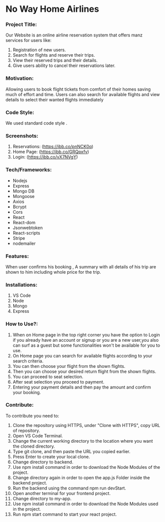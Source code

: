 # No Way Home Airlines

### Project Title:
Our Website is an online airline reservation system that offers manz services for users like: 
1. Registration of new users.
2. Search for flights and reserve their trips.
3. View their reserved trips and their details.
4. Give users ability to cancel their reservations later.

### Motivation:
Allowing users to book flight tickets from comfort of their homes saving much of effort and time. Users can also search for available flights and view details to select their wanted flights immediately 

### Code Style: 
We used standard code style .

### Screenshots:
1. Reservations:  (https://ibb.co/pnNCK0q)
2. Home Page:     (https://ibb.co/GRQpxfv)
3. Login:         (https://ibb.co/vX7NVgY)

### Tech/Frameworks:
- Nodejs
- Express
- Mongo DB
- Mongoose
- Axios
- Bcrypt
- Cors
- React
- React-dom
- Jsonwebtoken
- React-scripts
- Stripe
- nodemailer

### Features:
When user confirms his booking , A summary with all details of his trip are shown to him including whole price for the trip.

### Installations: 
1. VS Code
2. Node
3. Mongo
4. Express

### How to Use?:
1. When on Home page in the top right corner you have the option to Login if you already have an account or signup or you are a new user,you also can surf as a        guest but some functionalities won't be available for you to use.
2. On Home page you can search for available flights according to your search criteria.
3. You can then choose your flight from the shown flights.
4. Then you can choose your desired return flight from the shown flights.
5. You can proceed to seat selection.
6. After seat selection you proceed to payment.
7. Entering your payment details and then pay the amount and confirm your booking.



### Contribute:
To contribute you need to:

1. Clone the repository using HTTPS, under "Clone with HTTPS", copy URL of repository.
2. Open VS Code Terminal.
3. Change the current working directory to the location where you want the cloned directory.
4. Type git clone, and then paste the URL you copied earlier.
5. Press Enter to create your local clone.
6. Change directory to backend.
7. Use npm install command in order to download the Node Modules of the project.
8. Change directory again in order to open the app.js Folder inside the backend project.
9. Run the backend using the command npm run devStart.
10. Open another terminal for your frontend project.
11. Change directory to my-app.
12. Use npm install command in order to download the Node Modules used in the project.
13. Run npm start command to start your react project.


